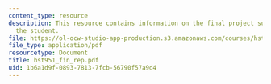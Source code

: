 ```yaml
---
content_type: resource
description: This resource contains information on the final project submitted by
  the student.
file: https://ol-ocw-studio-app-production.s3.amazonaws.com/courses/hst-951j-medical-decision-support-fall-2005/1b6a1d9f089378137fcb56790f57a9d4_hst951_fin_rep.pdf
file_type: application/pdf
resourcetype: Document
title: hst951_fin_rep.pdf
uid: 1b6a1d9f-0893-7813-7fcb-56790f57a9d4
---
```

